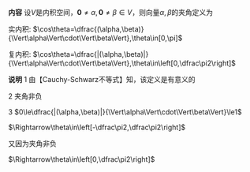 **内容**
设$V$是内积空间，$\mathbf0\neq\alpha,\mathbf0\neq\beta\in V$，则向量$\alpha,\beta$的夹角定义为

实内积: $\cos\theta=\dfrac{(\alpha,\beta)}{\Vert\alpha\Vert\cdot\Vert\beta\Vert},\theta\in[0,\pi]$

复内积: $\cos\theta=\dfrac{|(\alpha,\beta)|}{\Vert\alpha\Vert\cdot\Vert\beta\Vert},\theta\in\left[0,\dfrac\pi2\right]$

**说明**
1 由【Cauchy-Schwarz不等式】知，该定义是有意义的

2 夹角非负

3 $0\le\dfrac{|(\alpha,\beta)|}{\Vert\alpha\Vert\cdot\Vert\beta\Vert}\le1$

  $\Rightarrow\theta\in\left[-\dfrac\pi2,\dfrac\pi2\right]$

  又因为夹角非负

  $\Rightarrow\theta\in\left[0,\dfrac\pi2\right]$
